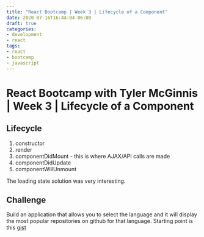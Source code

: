 ```yaml
---
title: "React Bootcamp | Week 3 | Lifecycle of a Component"
date: 2020-07-16T16:44:04-06:00
draft: true
categories:
- development
- react
tags:
- react
- bootcamp
- javascript
---
```


# React Bootcamp with Tyler McGinnis | Week 3 | Lifecycle of a Component
## Lifecycle
1. constructor
2. render
3. componentDidMount - this is where AJAX/API calls are made
4. componentDidUpdate
5. componentWillUnmount


The loading state solution was very interesting.

## Challenge
Build an application that allows you to select the language and it will display the most popular repositories on github for that language.
Starting point is this [gist](https://gist.github.com/tylermcginnis/e3822fb9a73ecec62c814e4a14c3229e)